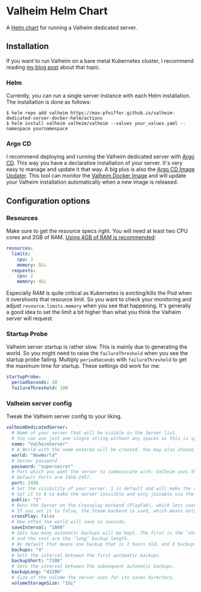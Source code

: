 # Valheim Helm Chart
A [Helm chart](https://helm.sh/) for running a Valheim dedicated server.

## Installation
If you want to run Valheim on a bare metal Kubernetes cluster, I recommend reading
[my blog post](https://max-pfeiffer.github.io/blog/hosting-game-servers-on-bare-metal-kubernetes-with-kube-vip.html)
about that topic.

### Helm
Currently, you can run a single server instance with each Helm installation. The installation is done as follows:
```shell
$ helm repo add valheim https://max-pfeiffer.github.io/valheim-dedicated-server-docker-helm/actions
$ helm install valheim valheim/valheim --values your_values.yaml --namespace yournamespace 
```

### Argo CD
I recommend deploying and running the Valheim dedicated server with [Argo CD](https://argoproj.github.io/cd/). This way
you have a declarative installation of your server. It's very easy to manage and update it that way.
A big plus is also the [Argo CD Image Updater](https://github.com/argoproj-labs/argocd-image-updater). This tool can
monitor the [Valheim Docker Image](https://hub.docker.com/r/pfeiffermax/valheim-dedicated-server) and will update your
Valheim installation automatically when a new image is released.

## Configuration options
### Resources
Make sure to get the resource specs right. You will need at least two CPU cores and 2GB of RAM.
[Using 4GB of RAM is recommended](https://valheim.fandom.com/wiki/Dedicated_servers#Requirements):
```yaml
resources:
  limits:
    cpu: 3
    memory: 5Gi
  requests:
    cpu: 2
    memory: 4Gi
```
Especially RAM is quite critical as Kubernetes is evicting/kills the Pod when it overshoots that resource limit. So
you want to check your monitoring and adjust `resource.limits.memory` when you see that happening. It's generally a
good idea to set the limit a bit higher than what you think the Valheim server will request.

### Startup Probe
Valheim server startup is rather slow. This is mainly due to generating the world. So you might need to raise the
`failureThreshold` when you see the startup probe failing. Multiply `periodSeconds` with `failureThreshold` to get
the maximum time for startup. These settings did work for me:
```yaml
startupProbe:
  periodSeconds: 10
  failureThreshold: 100
```

### Valheim server config
Tweak the Valheim server config to your liking. 
```yaml
valheimDedicatedServer:
  # Name of your server that will be visible in the Server list.
  # You can use just one single string without any spaces as this is specified as command line option.
  name: "ValheimServer"
  # A World with the name entered will be created. You may also choose an already existing World by entering its name.
  world: "NewWorld"
  # Server password
  password: "supersecret"
  # Port which you want the server to communicate with. Valheim uses the specified Port AND specified Port+1.
  # Default Ports are 2456-2457.
  port: 2456
  # Set the visibility of your server. 1 is default and will make the server visible in the browser.
  # Set it to 0 to make the server invisible and only joinable via the ‘Join IP’-button.
  public: "1"
  # Runs the Server on the Crossplay backend (PlayFab), which lets users from any platform join.
  # If you set it to false, the Steam backend is used, which means only Steam users can see and join the Server.
  crossPlay: false
  # How often the world will save in seconds.
  saveInterval: "1800"
  # Sets how many automatic backups will be kept. The first is the ‘short’ backup length,
  # and the rest are the ‘long’ backup length.
  # By default that means one backup that is 2 hours old, and 3 backups that are 12 hours apart.
  backups: "4"
  # Sets the interval between the first automatic backups.
  backupShort: "7200"
  # Sets the interval between the subsequent automatic backups.
  backupLong: "43200"
  # Size of the volume the server uses for its saves directory.
  volumeStorageSize: "1Gi"
```